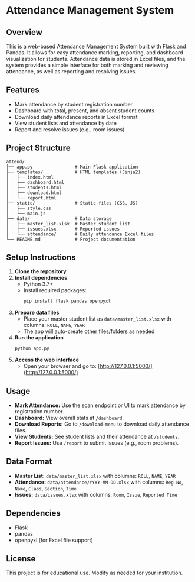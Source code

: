 # Attendance Management System

## Overview
This is a web-based Attendance Management System built with Flask and Pandas. It allows for easy attendance marking, reporting, and dashboard visualization for students. Attendance data is stored in Excel files, and the system provides a simple interface for both marking and reviewing attendance, as well as reporting and resolving issues.

## Features
- Mark attendance by student registration number
- Dashboard with total, present, and absent student counts
- Download daily attendance reports in Excel format
- View student lists and attendance by date
- Report and resolve issues (e.g., room issues)

## Project Structure
```
attend/
├── app.py                # Main Flask application
├── templates/            # HTML templates (Jinja2)
│   ├── index.html
│   ├── dashboard.html
│   ├── students.html
│   ├── download.html
│   └── report.html
├── static/               # Static files (CSS, JS)
│   ├── style.css
│   └── main.js
├── data/                 # Data storage
│   ├── master_list.xlsx  # Master student list
│   ├── issues.xlsx       # Reported issues
│   └── attendance/       # Daily attendance Excel files
└── README.md             # Project documentation
```

## Setup Instructions
1. **Clone the repository**
2. **Install dependencies**
   - Python 3.7+
   - Install required packages:
     ```bash
     pip install flask pandas openpyxl
     ```
3. **Prepare data files**
   - Place your master student list as `data/master_list.xlsx` with columns: `ROLL`, `NAME`, `YEAR`
   - The app will auto-create other files/folders as needed
4. **Run the application**
   ```bash
   python app.py
   ```
5. **Access the web interface**
   - Open your browser and go to: [http://127.0.0.1:5000/](http://127.0.0.1:5000/)

## Usage
- **Mark Attendance:** Use the scan endpoint or UI to mark attendance by registration number.
- **Dashboard:** View overall stats at `/dashboard`.
- **Download Reports:** Go to `/download-menu` to download daily attendance files.
- **View Students:** See student lists and their attendance at `/students`.
- **Report Issues:** Use `/report` to submit issues (e.g., room problems).

## Data Format
- **Master List:** `data/master_list.xlsx` with columns: `ROLL`, `NAME`, `YEAR`
- **Attendance:** `data/attendance/YYYY-MM-DD.xlsx` with columns: `Reg No`, `Name`, `Class`, `Section`, `Time`
- **Issues:** `data/issues.xlsx` with columns: `Room`, `Issue`, `Reported Time`

## Dependencies
- Flask
- pandas
- openpyxl (for Excel file support)

## License
This project is for educational use. Modify as needed for your institution. 